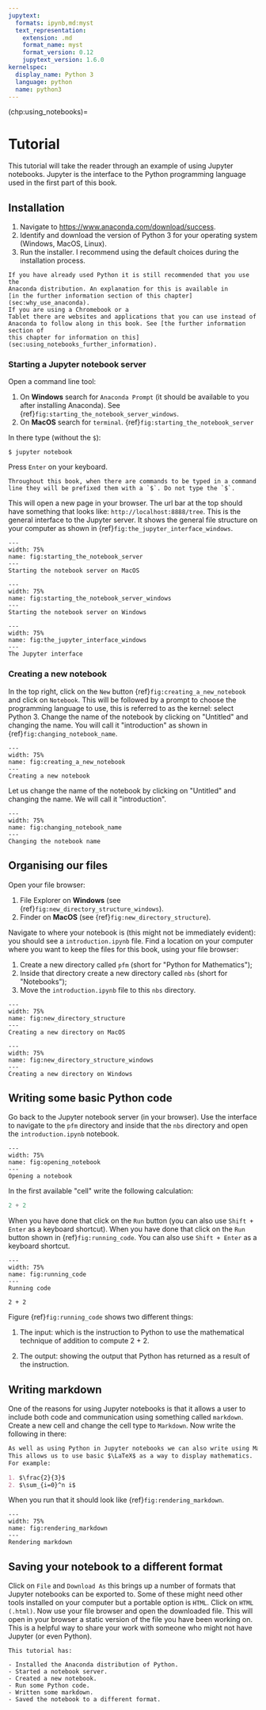 ```yaml
---
jupytext:
  formats: ipynb,md:myst
  text_representation:
    extension: .md
    format_name: myst
    format_version: 0.12
    jupytext_version: 1.6.0
kernelspec:
  display_name: Python 3
  language: python
  name: python3
---
```


(chp:using_notebooks)=

# Tutorial

This tutorial will take the reader through an example of using Jupyter
notebooks. Jupyter is the interface to the Python programming language
used in the first part of this book.

## Installation

1. Navigate to <https://www.anaconda.com/download/success>.
2. Identify and download the version of Python 3 for your operating
   system (Windows, MacOS, Linux).
3. Run the installer. I recommend using the default choices during the
   installation process.

```{warning}
If you have already used Python it is still recommended that you use the
Anaconda distribution. An explanation for this is available in
[in the further information section of this chapter](sec:why_use_anaconda).
If you are using a Chromebook or a
Tablet there are websites and applications that you can use instead of
Anaconda to follow along in this book. See [the further information section of
this chapter for information on this](sec:using_notebooks_further_information).
```

### Starting a Jupyter notebook server

Open a command line tool:

1.  On **Windows** search for `Anaconda Prompt` (it should be available
    to you after installing Anaconda). See
    {ref}`fig:starting_the_notebook_server_windows`.
2.  On **MacOS** search for `terminal`. {ref}`fig:starting_the_notebook_server`

In there type (without the `$`):

```console
$ jupyter notebook
```

Press `Enter` on your keyboard.

```{tip}
Throughout this book, when there are commands to be typed in a command
line they will be prefixed them with a `$`. Do not type the `$`.
```

This
will open a new page in your browser. The url bar at the top should have
something that looks like: `http://localhost:8888/tree`. This is the
general interface to the Jupyter server. It shows the general file
structure on your computer as shown in {ref}`fig:the_jupyter_interface_windows`.

```{figure} ./img/starting_the_notebook_server/main.png
---
width: 75%
name: fig:starting_the_notebook_server
---
Starting the notebook server on MacOS
```

```{figure} ./img/starting_the_notebook_server_windows/main.png
---
width: 75%
name: fig:starting_the_notebook_server_windows
---
Starting the notebook server on Windows
```

```{figure} ./img/the_jupyter_interface/main.png
---
width: 75%
name: fig:the_jupyter_interface_windows
---
The Jupyter interface
```

### Creating a new notebook

In the top right, click on the `New` button {ref}`fig:creating_a_new_notebook` and click on `Notebook`.
This will be followed by a prompt to choose the programming language to
use, this is referred to as the kernel: select Python 3. Change the name
of the notebook by clicking on "Untitled" and changing the name. You
will call it "introduction" as shown in {ref}`fig:changing_notebook_name`.

```{figure} ./img/creating_a_new_notebook/main.png
---
width: 75%
name: fig:creating_a_new_notebook
---
Creating a new notebook
```

Let us change the name of the notebook by clicking on "Untitled" and changing
the name. We will call it "introduction".

```{figure} ./img/changing_notebook_name/main.png
---
width: 75%
name: fig:changing_notebook_name
---
Changing the notebook name
```

## Organising our files

Open your file browser:

1. File Explorer on **Windows** (see {ref}`fig:new_directory_structure_windows`).
2. Finder on **MacOS** (see {ref}`fig:new_directory_structure`).

Navigate to where your notebook is (this might not be immediately
evident): you should see a `introduction.ipynb` file. Find a location on
your computer where you want to keep the files for this book, using your
file browser:

1.  Create a new directory called `pfm` (short for "Python for
    Mathematics");
2.  Inside that directory create a new directory called `nbs` (short for
    "Notebooks");
3.  Move the `introduction.ipynb` file to this `nbs` directory.

```{figure} ./img/new_directory_structure/main.png
---
width: 75%
name: fig:new_directory_structure
---
Creating a new directory on MacOS
```

```{figure} ./img/new_directory_structure_windows/main.png
---
width: 75%
name: fig:new_directory_structure_windows
---
Creating a new directory on Windows
```

## Writing some basic Python code

Go back to the Jupyter notebook server (in your browser). Use the
interface to navigate to the `pfm` directory and inside that the `nbs`
directory and open the `introduction.ipynb` notebook.

```{figure} ./img/opening_notebook/main.png
---
width: 75%
name: fig:opening_notebook
---
Opening a notebook
```

In the first available "cell" write the following calculation:

```python
2 + 2
```

When you have done that click on the `Run` button (you can also use `Shift + Enter` as a keyboard shortcut).
When you have done that click on the `Run` button shown in
{ref}`fig:running_code`. You can also use `Shift + Enter` as a
keyboard shortcut.

```{figure} ./img/running_code/main.png
---
width: 75%
name: fig:running_code
---
Running code
```

```{code-cell} ipython3
2 + 2
```

Figure {ref}`fig:running_code` shows two different things:

1.  The input: which is the instruction to Python to use the
    mathematical technique of addition to compute 2 + 2.

2.  The output: showing the output that Python has returned as a result
    of the instruction.

## Writing markdown

One of the reasons for using Jupyter notebooks is that it allows a user
to include both code and communication using something called
`markdown`. Create a new cell and change the cell type to `Markdown`.
Now write the following in there:

```md
As well as using Python in Jupyter notebooks we can also write using Markdown.
This allows us to use basic $\LaTeX$ as a way to display mathematics.
For example:

1. $\frac{2}{3}$
2. $\sum_{i=0}^n i$
```

When you run that it should look like {ref}`fig:rendering_markdown`.

```{figure} ./img/rendering_markdown/main.png
---
width: 75%
name: fig:rendering_markdown
---
Rendering markdown
```

## Saving your notebook to a different format

Click on `File` and `Download As` this brings up a number of formats
that Jupyter notebooks can be exported to. Some of these might need
other tools installed on your computer but a portable option is `HTML`.
Click on `HTML (.html)`. Now use your file browser and open the
downloaded file. This will open in your browser a static version of the
file you have been working on. This is a helpful way to share your work
with someone who might not have Jupyter (or even Python).

```{important}
This tutorial has:

- Installed the Anaconda distribution of Python.
- Started a notebook server.
- Created a new notebook.
- Run some Python code.
- Written some markdown.
- Saved the notebook to a different format.
```
